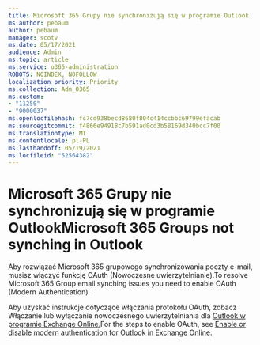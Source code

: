 ```yaml
---
title: Microsoft 365 Grupy nie synchronizują się w programie Outlook
ms.author: pebaum
author: pebaum
manager: scotv
ms.date: 05/17/2021
audience: Admin
ms.topic: article
ms.service: o365-administration
ROBOTS: NOINDEX, NOFOLLOW
localization_priority: Priority
ms.collection: Adm_O365
ms.custom:
- "11250"
- "9000037"
ms.openlocfilehash: fc7cd938becd8680f804c414ccbbc69799efacab
ms.sourcegitcommit: f4866e94918c7b591ad0cd3b58169d340bcc7f00
ms.translationtype: MT
ms.contentlocale: pl-PL
ms.lasthandoff: 05/19/2021
ms.locfileid: "52564382"
---
```

# <a name="microsoft-365-groups-not-synching-in-outlook"></a><span data-ttu-id="4c31d-102">Microsoft 365 Grupy nie synchronizują się w programie Outlook</span><span class="sxs-lookup"><span data-stu-id="4c31d-102">Microsoft 365 Groups not synching in Outlook</span></span>

<span data-ttu-id="4c31d-103">Aby rozwiązać Microsoft 365 grupowego synchronizowania poczty e-mail, musisz włączyć funkcję OAuth (Nowoczesne uwierzytelnianie).</span><span class="sxs-lookup"><span data-stu-id="4c31d-103">To resolve Microsoft 365 Group email synching issues you need to enable OAuth (Modern Authentication).</span></span> 

<span data-ttu-id="4c31d-104">Aby uzyskać instrukcje dotyczące włączania protokołu OAuth, zobacz Włączanie lub wyłączanie nowoczesnego uwierzytelniania dla [Outlook w programie Exchange Online.](/exchange/clients-and-mobile-in-exchange-online/enable-or-disable-modern-authentication-in-exchange-online)</span><span class="sxs-lookup"><span data-stu-id="4c31d-104">For the steps to enable OAuth, see [Enable or disable modern authentication for Outlook in Exchange Online](/exchange/clients-and-mobile-in-exchange-online/enable-or-disable-modern-authentication-in-exchange-online).</span></span>
